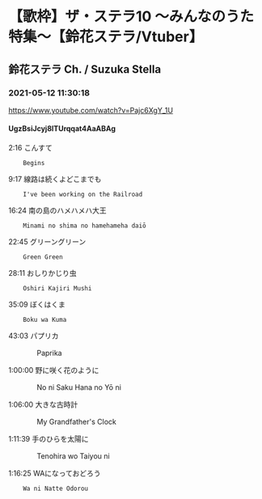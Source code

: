 # 【歌枠】ザ・ステラ10 ～みんなのうた特集～【鈴花ステラ/Vtuber】
## 鈴花ステラ Ch. / Suzuka Stella
### 2021-05-12 11:30:18
https://www.youtube.com/watch?v=Pajc6XgY_1U
#### UgzBsiJcyj8lTUrqqat4AaABAg
2:16	こんすて

		Begins



9:17	線路は続くよどこまでも

		I've been working on the Railroad



16:24	南の島のハメハメハ大王

		Minami no shima no hamehameha daiō



22:45	グリーングリーン

		Green Green



28:11	おしりかじり虫

		Oshiri Kajiri Mushi 



35:09	ぼくはくま

		Boku wa Kuma



43:03	パプリカ

　　　　Paprika



1:00:00	野に咲く花のように

　　　　No ni Saku Hana no Yō ni



1:06:00	大きな古時計

　　　　My Grandfather's Clock



1:11:39	手のひらを太陽に

　　　　Tenohira wo Taiyou ni



1:16:25	WAになっておどろう

		Wa ni Natte Odorou

